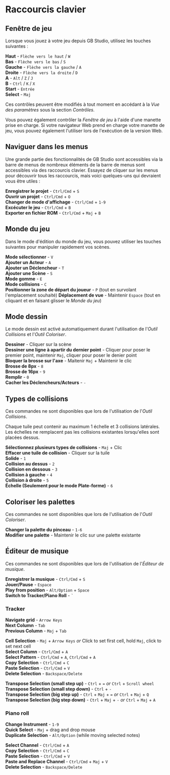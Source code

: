 # Raccourcis clavier

## Fenêtre de jeu

Lorsque vous jouez à votre jeu depuis GB Studio, utilisez les touches suivantes :

**Haut** - `Flèche vers le haut` / `W`  
**Bas** - `Flèche vers le bas` / `S`  
**Gauche** - `Flèche vers la gauche` / `A`  
**Droite** - `Flèche vers la droite` / `D`  
**A** - `Alt` / `Z` / `J`  
**B** - `Ctrl` / `K` / `X`  
**Start** - `Entrée`  
**Select** - `Maj`

Ces contrôles peuvent être modifiés à tout moment en accédant à la _Vue des paramètres_ sous la section _Contrôles_.

Vous pouvez également contrôler la _Fenêtre de jeu_ à l'aide d'une manette prise en charge. Si votre navigateur Web prend en charge votre manette de jeu, vous pouvez également l'utiliser lors de l'exécution de la version Web.

## Naviguer dans les menus

Une grande partie des fonctionnalités de GB Studio sont accessibles via la barre de menus de nombreux éléments de la barre de menus sont accessibles via des raccourcis clavier. Essayez de cliquer sur les menus pour découvrir tous les raccourcis, mais voici quelques-uns qui devraient vous être utiles :

**Enregistrer le projet** - `Ctrl/Cmd` + `S`  
**Ouvrir un projet** - `Ctrl/Cmd` + `O`  
**Changer de mode d'affichage** - `Ctrl/Cmd` + `1-9`  
**Excécuter le jeu** - `Ctrl/Cmd` + `B`  
**Exporter en fichier ROM** - `Ctrl/Cmd` + `Maj` + `B`

## Monde du jeu

Dans le mode d'édition du monde du jeu, vous pouvez utiliser les touches suivantes pour manipuler rapidement vos scènes.

**Mode sélectionner** - `V`  
**Ajouter un Acteur** - `A`  
**Ajouter un Déclencheur** - `T`  
**Ajouter une Scène** - `S`  
**Mode gomme** - `E`  
**Mode collisions** - `C`  
**Positionner la zone de départ du joueur** - `P` (tout en survolant l'emplacement souhaité)
**Déplacement de vue** - Maintenir `Espace` (tout en cliquant et en faisant glisser le _Monde du jeu_)

## Mode dessin

Le mode dessin est activé automatiquement durant l'utilisation de l'_Outil Collisions_ et l'_Outil Coloriser_.

**Dessiner** - Cliquer sur la scène  
**Dessiner une ligne à apartir du dernier point** - Cliquer pour poser le premier point, maintenir `Maj`, cliquer pour poser le denier point  
**Bloquer la brosse sur l'axe** - Maitenir `Maj` + Maintenir le clic  
**Brosse de 8px** - `8`  
**Brosse de 16px** - `9`  
**Remplir** - `0`  
**Cacher les Déclencheurs/Acteurs** - `-`

## Types de collisions

Ces commandes ne sont disponibles que lors de l'utilisation de l'_Outil Collisions_.

Chaque tuile peut contenir au maximum 1 échelle et 3 collisions latérales. Les échelles ne remplacent pas les collisions existantes lorsqu'elles sont placées dessus.

**Sélectionnez plusieurs types de collisions** - `Maj` + Clic  
**Effacer une tuile de collision** - Cliquer sur la tuile  
**Solide** - `1`  
**Collision au dessus** - `2`  
**Collision en dessous** - `3`  
**Collision à gauche** - `4`  
**Collision à droite** - `5`  
**Échelle (Seulement pour le mode Plate-forme)** - `6`

## Coloriser les palettes

Ces commandes ne sont disponibles que lors de l'utilisation de l'_Outil Coloriser_.

**Changer la palette du pinceau** - `1-6`  
**Modifier une palette** - Maintenir le clic sur une palette existante

## Éditeur de musique

Ces commandes ne sont disponibles que lors de l'utilisation de l'_Éditeur de musique_.

**Enregistrer la musique** - `Ctrl/Cmd` + `S`  
**Jouer/Pause** - `Espace`  
**Play from position** - `Alt/Option` + `Space`  
**Switch to Tracker/Piano Roll** - `` ` ``  

### Tracker

**Navigate grid** - `Arrow Keys`  
**Next Column** - `Tab`  
**Previous Column** - `Maj` + `Tab`  

**Cell Selection** - `Maj` + `Arrow Keys` *or* Click to set first cell, hold `Maj`, click to set next cell  
**Select Column** - `Ctrl/Cmd` + `A`  
**Select Pattern** - `Ctrl/Cmd` + `A`, `Ctrl/Cmd` + `A`   
**Copy Selection** - `Ctrl/Cmd` + `C`  
**Paste Selection** - `Ctrl/Cmd` + `V`  
**Delete Selection** - `Backspace/Delete`

**Transpose Selection (small step up)** - `Ctrl` + `=` *or* `Ctrl` + `Scroll wheel`   
**Transpose Selection (small step down)** - `Ctrl` + `-`   
**Transpose Selection (big step up)** - `Ctrl` + `Maj` + `=` *or* `Ctrl` + `Maj` + `Q`  
**Transpose Selection (big step down)** - `Ctrl` + `Maj` + `-` *or* `Ctrl` + `Maj` + `A`  

### Piano roll

**Change Instrument** - `1-9`  
**Quick Select** - `Maj` + drag and drop mouse  
**Duplicate Selection** - `Alt/Option` (while moving selected notes)

**Select Channel** - `Ctrl/Cmd` + `A`  
**Copy Selection** - `Ctrl/Cmd` + `C`  
**Paste Selection** - `Ctrl/Cmd` + `V`  
**Paste and Replace Channel** - `Ctrl/Cmd` + `Maj` + `V`  
**Delete Selection** - `Backspace/Delete`

